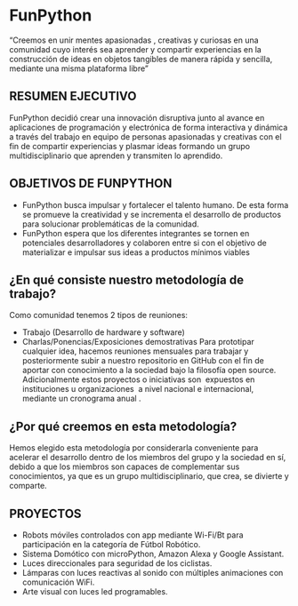 # FunPython

“Creemos en unir mentes apasionadas , creativas y curiosas en una comunidad cuyo interés sea aprender y compartir experiencias en la construcción de ideas en objetos tangibles de manera rápida y sencilla, mediante una misma plataforma libre”

## RESUMEN EJECUTIVO

FunPython decidió crear una innovación disruptiva junto al avance en aplicaciones de programación y electrónica de forma interactiva y dinámica a través del trabajo en equipo de personas apasionadas y creativas con el fin de compartir experiencias y plasmar ideas formando un grupo multidisciplinario que aprenden y transmiten lo aprendido. 

## OBJETIVOS DE FUNPYTHON

* FunPython busca impulsar y fortalecer el talento humano. De esta forma se promueve la creatividad y se incrementa el desarrollo de productos para solucionar problemáticas de la comunidad.
* FunPython espera que los diferentes integrantes se tornen en potenciales desarrolladores y colaboren entre si con el objetivo de materializar e impulsar sus ideas a productos mínimos viables

## ¿En qué consiste nuestro metodología de trabajo?
Como comunidad tenemos 2 tipos de reuniones:
* Trabajo (Desarrollo de hardware y software)
* Charlas/Ponencias/Exposiciones demostrativas
Para prototipar cualquier idea, hacemos reuniones mensuales para trabajar y posteriormente subir a nuestro repositorio en GitHub con el fin de aportar con conocimiento a la sociedad bajo la filosofía open source. Adicionalmente estos proyectos o iniciativas son ​ expuestos en instituciones u organizaciones ​ a nivel nacional e internacional, ​ mediante un cronograma anual​ .

## ¿Por qué creemos en esta metodología?
Hemos elegido esta metodología por considerarla conveniente para acelerar el desarrollo dentro de los miembros del grupo y la sociedad en sí, debido a que los miembros son capaces de complementar sus conocimientos, ya que es un grupo multidisciplinario, que crea, se divierte y comparte.

## PROYECTOS

* Robots móviles controlados con app mediante Wi-Fi/Bt para participación en la categoría de Fútbol Robótico.
* Sistema Domótico con microPython, Amazon Alexa y Google Assistant.
* Luces direccionales para seguridad de los ciclistas.
* Lámparas con luces reactivas al sonido con múltiples animaciones con comunicación WiFi.
* Arte visual con luces led programables.



